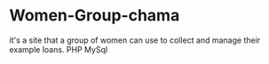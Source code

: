 # Women-Group-chama
it's a site that a group of women can use to collect and manage their example loans.
PHP MySql

